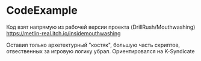 # CodeExample

Код взят напрямую из рабочей версии проекта (DrillRush/Mouthwashing)
https://metlin-real.itch.io/insidemouthwashing

Оставил только архетектурный "костяк", большую часть скриптов, отвественных за игровую логику убрал. Ориентировался на K-Syndicate


